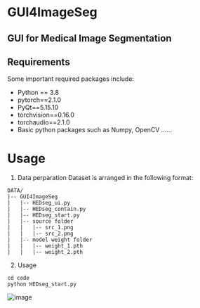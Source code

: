 # GUI4ImageSeg
## GUI for Medical Image Segmentation

## Requirements
Some important required packages include:
* Python == 3.8
* pytorch==2.1.0
* PyQt==5.15.10
* torchvision==0.16.0
* torchaudio==2.1.0
* Basic python packages such as Numpy, OpenCV ......

# Usage
1. Data perparation
Dataset is arranged in the following format:
```
DATA/
|-- GUI4ImageSeg
|   |-- HEDseg_ui.py
|   |-- HEDseg_contain.py
|   |-- HEDseg_start.py
|   |-- source folder
|   |   |-- src_1.png
|   |   |-- src_2.png
|   |-- model weight folder
|   |   |-- weight_1.pth
|   |   |-- weight_2.pth
```
2. Usage
```
cd code
python HEDseg_start.py
```
![image](https://github.com/hohosoda/GUI-for-Medical-Image-Segmentation/blob/main/Usage.PNG)

